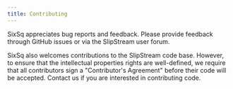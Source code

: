 ```yaml
---
title: Contributing
---
```


SixSq appreciates bug reports and feedback.  Please provide feedback
through GitHub issues or via the SlipStream user forum.

SixSq also welcomes contributions to the SlipStream code base.
However, to ensure that the intellectual properties rights are
well-defined, we require that all contributors sign a "Contributor's
Agreement" before their code will be accepted.  Contact us if you are
interested in contributing code.
